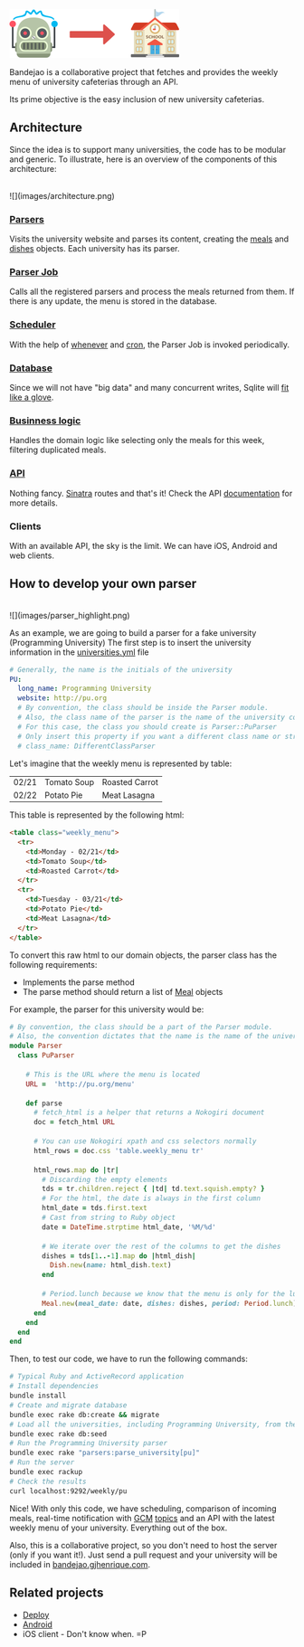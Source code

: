 ![](images/robot.png)

Bandejao is a collaborative project that fetches and provides the weekly menu of university cafeterias through an API.

Its prime objective is the easy inclusion of new university cafeterias.

## Architecture
Since the idea is to support many universities, the code has to be modular and generic.
To illustrate, here is an overview of the components of this architecture:

<br/>
![](images/architecture.png)
<br/>

### [Parsers](parsers/)
Visits the university website and parses its content, creating the [meals](models/meal.rb) and [dishes](models/dish.rb) objects.
Each university has its parser.

### [Parser Job](jobs/parser_job.rb)
Calls all the registered parsers and process the meals returned from them.
If there is any update, the menu is stored in the database. 

### [Scheduler](config/schedule.rb)
With the help of [whenever](https://github.com/javan/whenever) and [cron](https://en.wikipedia.org/wiki/Cron), the Parser Job is invoked periodically.

### [Database](db/schema.rb)
Since we will not have "big data" and many concurrent writes, Sqlite will [fit like a glove](http://www.sqlite.org/whentouse.html).

### [Businness logic](models/)
Handles the domain logic like selecting only the meals for this week, filtering duplicated meals.

### [API](controllers/app.rb)
Nothing fancy. [Sinatra](http://www.sinatrarb.com) routes and that's it! Check the API [documentation](http://docs.bandejao.apiary.io) for more details.
    
### Clients
With an available API, the sky is the limit. We can have iOS, Android and web clients.

## How to develop your own parser

<br/>
![](images/parser_highlight.png)
<br/>

As an example, we are going to build a parser for a fake university (Programming University)
The first step is to insert the university information in the [universities.yml](config/universities.yml) file

```yaml
# Generally, the name is the initials of the university
PU:
  long_name: Programming University
  website: http://pu.org
  # By convention, the class should be inside the Parser module.
  # Also, the class name of the parser is the name of the university constantized followed by Parser 
  # For this case, the class you should create is Parser::PuParser 
  # Only insert this property if you want a different class name or structure
  # class_name: DifferentClassParser
```

Let's imagine that the weekly menu is represented by table:

| | | |
|-----------------|---|---|
| 02/21  |  Tomato Soup | Roasted Carrot  |
| 02/22 |  Potato Pie  |  Meat Lasagna |

This table is represented by the following html:

```html
<table class="weekly_menu">
  <tr>
    <td>Monday - 02/21</td>
    <td>Tomato Soup</td>
    <td>Roasted Carrot</td>
  </tr>
  <tr>
    <td>Tuesday - 03/21</td>
    <td>Potato Pie</td>
    <td>Meat Lasagna</td>
  </tr>
</table>
```

To convert this raw html to our domain objects, the parser class has the following requirements:

* Implements the parse method
* The parse method should return a list of [Meal](models/meal.rb) objects

For example, the parser for this university would be:

```ruby
# By convention, the class should be a part of the Parser module. 
# Also, the convention dictates that the name is the name of the university followed by the Parser (PuParser)
module Parser
  class PuParser

    # This is the URL where the menu is located
    URL =  'http://pu.org/menu'

    def parse
      # fetch_html is a helper that returns a Nokogiri document
      doc = fetch_html URL

      # You can use Nokogiri xpath and css selectors normally
      html_rows = doc.css 'table.weekly_menu tr'

      html_rows.map do |tr|
        # Discarding the empty elements
        tds = tr.children.reject { |td| td.text.squish.empty? }
        # For the html, the date is always in the first column
        html_date = tds.first.text
        # Cast from string to Ruby object
        date = DateTime.strptime html_date, '%M/%d'

        # We iterate over the rest of the columns to get the dishes
        dishes = tds[1..-1].map do |html_dish|
          Dish.new(name: html_dish.text)
        end

        # Period.lunch because we know that the menu is only for the lunch
        Meal.new(meal_date: date, dishes: dishes, period: Period.lunch)
      end
    end
  end
end
```

Then, to test our code, we have to run the following commands:

```bash
# Typical Ruby and ActiveRecord application
# Install dependencies
bundle install
# Create and migrate database
bundle exec rake db:create && migrate
# Load all the universities, including Programming University, from the universities.yml file
bundle exec rake db:seed
# Run the Programming University parser
bundle exec rake "parsers:parse_university[pu]"
# Run the server
bundle exec rackup
# Check the results
curl localhost:9292/weekly/pu
```

Nice! With only this code, we have scheduling, comparison of incoming meals, real-time notification with [GCM](https://developers.google.com/cloud-messaging/) [topics](https://developers.google.com/cloud-messaging/topic-messaging) and an API with the latest weekly menu of your university. 
Everything out of the box.

Also, this is a collaborative project, so you don't need to host the server (only if you want it!).
Just send a pull request and your university will be included in [bandejao.gjhenrique.com](https://bandejao.gjhenrique.com).

## Related projects

* [Deploy](https://github.com/gjhenrique/BandejaoDeploy)
* [Android](https://github.com/pedro-stanaka/cardapio-ru-uel)
* iOS client - Don't know when. =P
